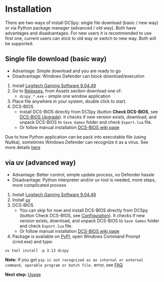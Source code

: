 # Installation
There are two ways of install DCSpy: single file download (basic / new way) or via Python package manager (advanced / old way). Both have advantages and  disadvantages. For new users it is recommended to use first one, current users can stick to old way or switch to new way. Both will be supported.

## Single file download (basic way)
* Advantage: Simple download and you are ready to go
* Disadvantage: Windows Defender can block download/execution

1. Install [Logitech Gaming Software 9.04.49](https://support.logitech.com/software/lgs)
2. Go to [Releases](https://github.com/emcek/dcspy/releases), from Assets section download one of:
   * `dcspy_*.exe` - simple one window application
3. Place file anywhere in your system, double click to start.
4. DCS-BIOS
   * Install DCS-BIOS directly from DCSpy (button **Check DCS-BIOS**, see [DCS-BIOS Upgrade](upgrade.md#manual-procedure)).
     It checks if new version exists, download, and unpack DCS-BIOS to `Save Games` folder and check `Export.lua` file.
   * Or follow manual installation [DCS-BIOS wiki page](https://github.com/DCS-Skunkworks/DCSFlightpanels/wiki/Installation)

Due to how Python application can be pack into executable file (using Nuitka), sometimes Windows Defender can recognize it as a virus. See more details [here](defender.md)

## via uv (advanced way)
* Advantage: Better control, simple update process, no Defender hassle
* Disadvantage: Python interpreter and/or uv tool is needed, more steps, more complicated process

1. Install [Logitech Gaming Software 9.04.49](https://support.logitech.com/software/lgs)
2. Install [uv](https://github.com/astral-sh/uv)
3. DCS-BIOS
   * You can skip for now and install DCS-BIOS directly from DCSpy (button Check DCS-BIOS, see [Configuration](usage.md#configuration)).
     It checks if new version exists, download, and unpack DCS-BIOS to `Save Games` folder and check `Export.lua` file.
   * Or follow manual installation [DCS-BIOS wiki page](https://github.com/DCS-Skunkworks/DCSFlightpanels/wiki/Installation)
4. Package is available on [PyPI](https://pypi.org/project/dcspy/), open Windows Command Prompt (cmd.exe) and type:
```shell script
uv tool install -p 3.13 dcspy
```


**Note:** If you got `pip is not recognized as an internal or external command, operable program or batch file.` error, see [FAQ](faq.md)


**Next step:** [Usage](usage.md)
